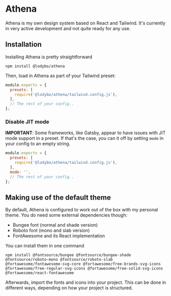 # Athena

Athena is my own design system based on React and Tailwind. It's currently in very active development and not quite ready for any use.

## Installation
Installing Athena is pretty straightforward
```shell
npm install @lodybo/athena
```

Then, load in Athena as part of your Tailwind preset:
```javascript
module.exports = {
  presets: [
    require('@lodybo/athena/tailwind.config.js'),
  ],
  // The rest of your config..
};
```

### Disable JIT mode
**IMPORTANT**: Some frameworks, like Gatsby, appear to have issues with JIT mode support in a preset.
If that's the case, you can it off by setting `mode` in your config to an empty string.

```javascript
module.exports = {
  presets: [
    require('@lodybo/athena/tailwind.config.js'),
  ],
  mode: '',
  // The rest of your config..
};
```

## Making use of the default theme
By default, Athena is configured to work out of the box with my personal theme. You do need some external dependencies though:
* Bungee font (normal and shade version)
* Roboto font (mono and slab version)
* FontAwesome and its React implementation

You can install them in one command
```shell
npm install @fontsource/bungee @fontsource/bungee-shade @fontsource/roboto-mono @fontsource/roboto-slab @fortawesome/fontawesome-svg-core @fortawesome/free-brands-svg-icons @fortawesome/free-regular-svg-icons @fortawesome/free-solid-svg-icons @fortawesome/react-fontawesome
```

Afterwards, import the fonts and icons into your project. This can be done in different ways, depending on how your project is structured.